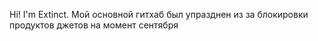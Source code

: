 Hi! I'm Extinct. Мой основной гитхаб был упразднен из за блокировки продуктов джетов на момент сентября 

